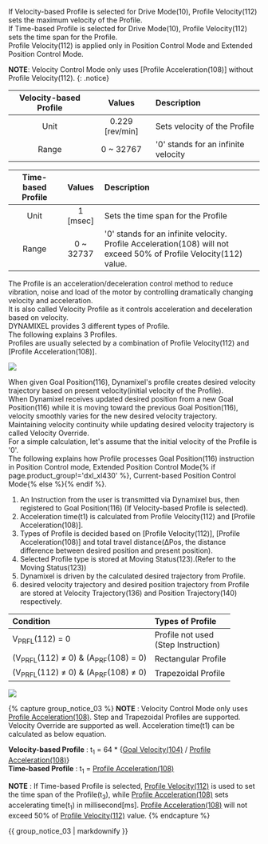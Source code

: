 
If Velocity-based Profile is selected for Drive Mode(10), Profile Velocity(112) sets the maximum velocity of the Profile.  
If Time-based Profile is selected for Drive Mode(10), Profile Velocity(112) sets the time span for the Profile.  
Profile Velocity(112) is applied only in Position Control Mode and Extended Position Control Mode.

**NOTE**: Velocity Control Mode only uses [Profile Acceleration(108)] without Profile Velocity(112).
{: .notice}

| Velocity-based Profile |     Values      | Description                         |
|:----------------------:|:---------------:|:------------------------------------|
|          Unit          | 0.229 [rev/min] | Sets velocity of the Profile        |
|         Range          |    0 ~ 32767    | '0' stands for an infinite velocity |

| Time-based Profile |  Values   | Description                                                                                                           |
|:------------------:|:---------:|:----------------------------------------------------------------------------------------------------------------------|
|        Unit        | 1 [msec]  | Sets the time span for the Profile                                                                                    |
|       Range        | 0 ~ 32737 | '0' stands for an infinite velocity.<br>Profile Acceleration(108) will not exceed 50% of Profile Velocity(112) value. |


The Profile is an acceleration/deceleration control method to reduce vibration, noise and load of the motor by controlling dramatically changing velocity and acceleration.  
It is also called Velocity Profile as it controls acceleration and deceleration based on velocity.  
DYNAMIXEL provides 3 different types of Profile.  
The following explains 3 Profiles.  
Profiles are usually selected by a combination of Profile Velocity(112) and [Profile Acceleration(108)].  

![](/assets/images/dxl/x/profile_types.png)


When given Goal Position(116), Dynamixel's profile creates desired velocity trajectory based on present velocity(initial velocity of the Profile).  
When Dynamixel receives updated desired position from a new Goal Position(116) while it is moving toward the previous Goal Position(116), velocity smoothly varies for the new desired velocity trajectory.  
Maintaining velocity continuity while updating desired velocity trajectory is called Velocity Override.  
For a simple calculation, let's assume that the initial velocity of the Profile is '0'.  
The following explains how Profile processes Goal Position(116) instruction in Position Control mode, Extended Position Control Mode{% if page.product_group!='dxl_xl430' %}, Current-based Position Control Mode{% else %}{% endif %}.

1. An Instruction from the user is transmitted via Dynamixel bus, then registered to Goal Position(116) (If Velocity-based Profile is selected).
2. Acceleration time(t1) is calculated from Profile Velocity(112) and [Profile Acceleration(108)].
3. Types of Profile is decided based on [Profile Velocity(112)], [Profile Acceleration(108)] and total travel distance(ΔPos, the distance difference between desired position and present position).
4. Selected Profile type is stored at Moving Status(123).(Refer to the Moving Status(123))
5. Dynamixel is driven by the calculated desired trajectory from Profile.
6. desired velocity trajectory and desired position trajectory from Profile are stored at Velocity Trajectory(136) and Position Trajectory(140) respectively.

| Condition                                                | Types of Profile                         |
|:---------------------------------------------------------|:-----------------------------------------|
| V<sub>PRFL</sub>(112) = 0                                | Profile not used<br />(Step Instruction) |
| (V<sub>PRFL</sub>(112) ≠ 0) & (A<sub>PRF</sub>(108) = 0) | Rectangular Profile                      |
| (V<sub>PRFL</sub>(112) ≠ 0) & (A<sub>PRF</sub>(108) ≠ 0) | Trapezoidal Profile                      |

![](/assets/images/dxl/x/velocity_profile.png)


{% capture group_notice_03 %}
**NOTE** : Velocity Control Mode only uses [Profile Acceleration(108)](#profile-acceleration108). Step and Trapezoidal Profiles are supported. Velocity Override are supported as well. Acceleration time(t1) can be calculated as below equation.  

**Velocity-based Profile** : t<sub>1</sub> = 64 * {[Goal Velocity(104)](#goal-velocity104) / [Profile Acceleration(108)](#profile-acceleration108)}  
**Time-based Profile** : t<sub>1</sub> = [Profile Acceleration(108)](#profile-acceleration108)

**NOTE** : If Time-based Profile is selected, [Profile Velocity(112)](#profile-velocity112) is used to set the time span of the Profile(t<sub>3</sub>), while [Profile Acceleration(108)](#profile-acceleration108) sets accelerating time(t<sub>1</sub>) in millisecond[ms]. [Profile Acceleration(108)](#profile-acceleration108) will not exceed 50% of [Profile Velocity(112)](#profile-velocity112) value.
{% endcapture %}

<div class="notice">
  {{ group_notice_03 | markdownify }}
</div>
